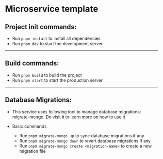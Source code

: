 # Microservice template

## Project init commands:

- Run `pnpm install` to install all dependencies
- Run `pnpm dev` to start the development server

---

## Build commands:

- Run `pnpm build` to build the project
- Run `pnpm start` to start the production server

---

## Database Migrations:

- This service uses following tool to manage database migrations: [migrate-mongo](https://www.npmjs.com/package/migrate-mongo). Do visit it to learn more on how to use it

- Basic commands
  - Run `pnpm migrate-mongo up` to sync database migrations if any
  - Run `pnpm migrate-mongo down` to revert database migrations if any
  - Run `pnpm migrate-mongo create <migration-name>` to create a new migration file

